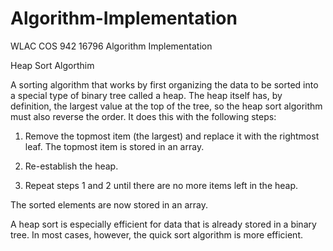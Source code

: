 # Algorithm-Implementation
WLAC COS 942 16796 Algorithm Implementation

Heap Sort Algorthim 

A sorting algorithm that works by first organizing the data to be sorted into a special type of binary tree called a heap. The heap itself has, by definition, the largest value at the top of the tree, so the heap sort algorithm must also reverse the order. It does this with the following steps:
1. Remove the topmost item (the largest) and replace it with the rightmost leaf. The topmost item is stored in an array.

2. Re-establish the heap.

3. Repeat steps 1 and 2 until there are no more items left in the heap.

The sorted elements are now stored in an array.

A heap sort is especially efficient for data that is already stored in a binary tree. In most cases, however, the quick sort algorithm is more efficient.
